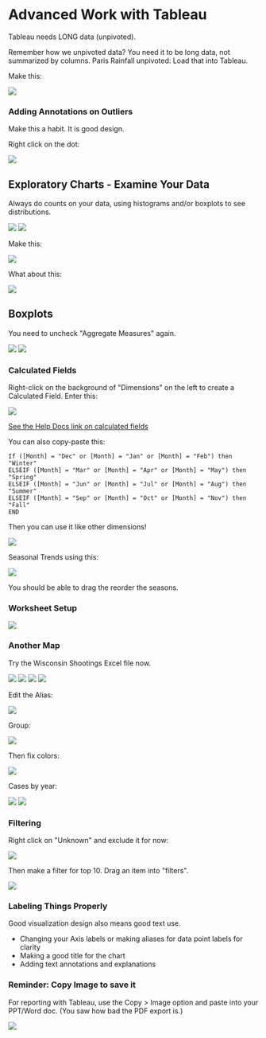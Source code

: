 
# Advanced Work with Tableau

Tableau needs LONG data (unpivoted).

Remember how we unpivoted data?  You need it to be long data, not summarized by columns.
Paris Rainfall unpivoted: Load that into Tableau.

Make this:

<img src="assets/TableauTips-d107d.png">


### Adding Annotations on Outliers

Make this a habit. It is good design.

Right click on the dot:

<img src="assets/TableauTips-d260d.png">

## Exploratory Charts - Examine Your Data

Always do counts on your data, using histograms and/or boxplots to see distributions.

 <img src="assets/TableauTips-89072.png">

 <img src="assets/TableauTips-29ffe.png">

 Make this:

 <img src="assets/TableauTips-19791.png">

 What about this:

 <img src="assets/TableauTips-895c9.png">

 ## Boxplots

 You need to uncheck "Aggregate Measures" again.

 <img src="assets/TableauTips-225bc.png">

 <img src="assets/TableauTips-9e04c.png">

 ### Calculated Fields

 Right-click on the background of "Dimensions" on the left to create a Calculated Field.  Enter this:

 <img src="assets/TableauTips-d0f19.png">

 [See the Help Docs link on calculated fields](http://kb.tableau.com/articles/knowledgebase/creating-groups-using-calculated-fields)

You can also copy-paste this:

````
If ([Month] = "Dec" or [Month] = "Jan" or [Month] = "Feb") then "Winter"
ELSEIF ([Month] = "Mar" or [Month] = "Apr" or [Month] = "May") then "Spring"
ELSEIF ([Month] = "Jun" or [Month] = "Jul" or [Month] = "Aug") then "Summer"
ELSEIF ([Month] = "Sep" or [Month] = "Oct" or [Month] = "Nov") then "Fall"
END
````

Then you can use it like other dimensions!

<img src="assets/TableauTips-f3c0e.png">

Seasonal Trends using this:

<img src="assets/TableauTips-78810.png">

You should be able to drag the reorder the seasons.





### Worksheet Setup

<img src="assets/TableauTips-ef06c.png">



### Another Map

Try the Wisconsin Shootings Excel file now.

<img src="assets/TableauTips-585ae.png">

<img src="assets/TableauTips-73060.png">

<img src="assets/TableauTips-cdf87.png">

<img src="assets/TableauTips-485e2.png">

Edit the Alias:

<img src="assets/TableauTips-9fa5e.png">

Group:

<img src="assets/TableauTips-19601.png">

Then fix colors:

<img src="assets/TableauTips-92344.png">

Cases by year:

<img src="assets/TableauTips-a1b05.png">

<img src="assets/TableauTips-35c52.png">


### Filtering

Right click on "Unknown" and exclude it for now:

<img src="assets/TableauTips-649bc.png">

Then make a filter for top 10.  Drag an item into "filters".

<img src="assets/TableauTips-73067.png">

### Labeling Things Properly

Good visualization design also means good text use.

* Changing your Axis labels or making aliases for data point labels for clarity
* Making a good title for the chart
* Adding text annotations and explanations


### Reminder: Copy Image to save it

For reporting with Tableau, use the Copy > Image option
and paste into your PPT/Word doc.
(You saw how bad the PDF export is.)

<img src="assets/TableauTips-b239e.png">
